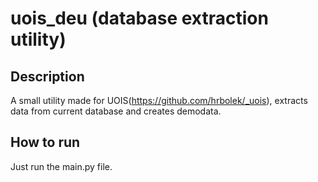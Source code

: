 # uois_deu (database extraction utility)
## Description
A small utility made for UOIS(https://github.com/hrbolek/_uois), extracts data from current database and creates demodata.

## How to run
Just run the main.py file.
